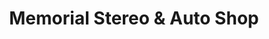---
title: "Memorial Stereo & Auto Shop"
url: /houston/memorial-stereo-and-auto-shop/
shop: electronics
---